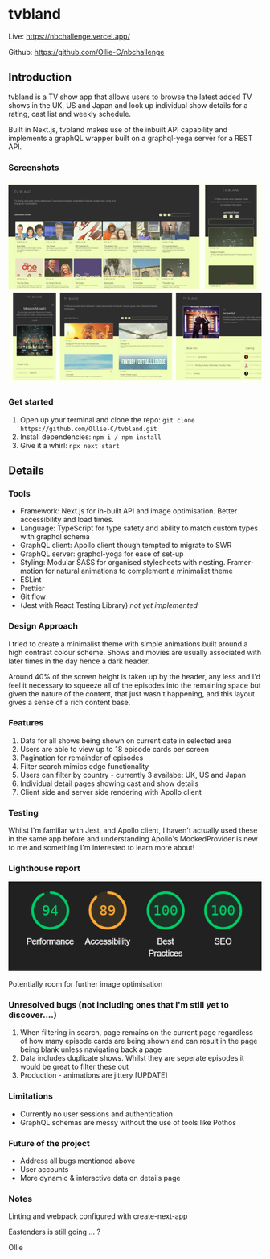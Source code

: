# tvbland

Live: https://nbchallenge.vercel.app/ 

Github: https://github.com/Ollie-C/nbchallenge

## Introduction

tvbland is a TV show app that allows users to browse the latest added TV shows in the UK, US and Japan and look up individual show details for a rating, cast list and weekly schedule.

Built in Next.js, tvbland makes use of the inbuilt API capability and implements a graphQL wrapper built on a graphql-yoga server for a REST API.

### Screenshots

![tvbland_screenshot](/public/screenshots/collage.png)

### Get started

1. Open up your terminal and clone the repo: ``git clone https://github.com/Ollie-C/tvbland.git``
2. Install dependencies: ``npm i / npm install``
3. Give it a whirl: ``npx next start``

## Details

### Tools

- Framework: Next.js for in-built API and image optimisation. Better accessibility and load times.
- Language: TypeScript for type safety and ability to match custom types with graphql schema
- GraphQL client: Apollo client though tempted to migrate to SWR
- GraphQL server: graphql-yoga for ease of set-up
- Styling: Modular SASS for organised stylesheets with nesting. Framer-motion for natural animations to complement a minimalist theme
- ESLint
- Prettier
- Git flow
- (Jest with React Testing Library) *not yet implemented*

### Design Approach

I tried to create a minimalist theme with simple animations built around a high contrast colour scheme. Shows and movies are usually associated with later times in the day hence a dark header.

Around 40% of the screen height is taken up by the header, any less and I'd feel it necessary to squeeze all of the episodes into the remaining space but given the nature of the content, that just wasn't happening, and this layout gives a sense of a rich content base.

### Features

1. Data for all shows being shown on current date in selected area
2. Users are able to view up to 18 episode cards per screen
3. Pagination for remainder of episodes
4. Filter search mimics edge functionality
5. Users can filter by country - currently 3 availabe: UK, US and Japan
6. Individual detail pages showing cast and show details
7. Client side and server side rendering with Apollo client

### Testing

Whilst I'm familiar with Jest, and Apollo client, I haven't actually used these in the same app before and understanding Apollo's MockedProvider is new to me and something I'm interested to learn more about!

### Lighthouse report

![tvbland_screenshot](/public/screenshots/lighthouse.PNG)

Potentially room for further image optimisation

### Unresolved bugs (not including ones that I'm still yet to discover....)

1. When filtering in search, page remains on the current page regardless of how many episode cards are being shown and can result in the page being blank unless navigating back a page
2. Data includes duplicate shows. Whilst they are seperate episodes it would be great to filter these out
3. Production - animations are jittery [UPDATE]


### Limitations

- Currently no user sessions and authentication
- GraphQL schemas are messy without the use of tools like Pothos

### Future of the project

- Address all bugs mentioned above
- User accounts
- More dynamic & interactive data on details page

### Notes

Linting and webpack configured with create-next-app

Eastenders is still going ... ?

Ollie
